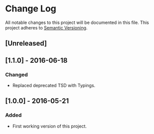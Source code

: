 # Change Log
All notable changes to this project will be documented in this file.
This project adheres to [Semantic Versioning](http://semver.org/).

## [Unreleased]

## [1.1.0] - 2016-06-18
### Changed
- Replaced deprecated TSD with Typings.

## [1.0.0] - 2016-05-21
### Added
- First working version of this project.
